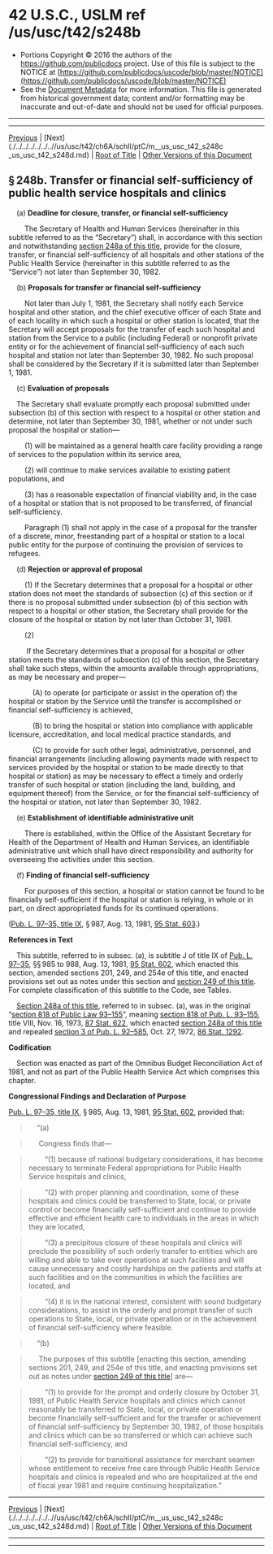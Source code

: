 ---
---

# 42 U.S.C., USLM ref /us/usc/t42/s248b

* Portions Copyright © 2016 the authors of the https://github.com/publicdocs project.
  Use of this file is subject to the NOTICE at [https://github.com/publicdocs/uscode/blob/master/NOTICE](https://github.com/publicdocs/uscode/blob/master/NOTICE)
* See the [Document Metadata](././../../../../../..//README.md) for more information.
  This file is generated from historical government data; content and/or formatting may be inaccurate and out-of-date and should not be used for official purposes.

----------
----------

[Previous](./../../../../../..//us/usc/t42/ch6A/schII/ptC/m__us_usc_t42_s248a.md) | [Next](./../../../../../..//us/usc/t42/ch6A/schII/ptC/m__us_usc_t42_s248c _us_usc_t42_s248d.md) | [Root of Title](./../../../../../../) | [Other Versions of this Document](https://publicdocs.github.io/go/links?ns=uslm&ref=%2Fus%2Fusc%2Ft42%2Fs248b)

## § 248b. Transfer or financial self-sufficiency of public health service hospitals and clinics

    (a) __Deadline for closure, transfer, or financial self-sufficiency__ 

        The Secretary of Health and Human Services (hereinafter in this subtitle referred to as the “Secretary”) shall, in accordance with this section and notwithstanding [section 248a of this title][/us/usc/t42/s248a], provide for the closure, transfer, or financial self-sufficiency of all hospitals and other stations of the Public Health Service (hereinafter in this subtitle referred to as the “Service”) not later than September 30, 1982.

    (b) __Proposals for transfer or financial self-sufficiency__ 

        Not later than July 1, 1981, the Secretary shall notify each Service hospital and other station, and the chief executive officer of each State and of each locality in which such a hospital or other station is located, that the Secretary will accept proposals for the transfer of each such hospital and station from the Service to a public (including Federal) or nonprofit private entity or for the achievement of financial self-sufficiency of each such hospital and station not later than September 30, 1982. No such proposal shall be considered by the Secretary if it is submitted later than September 1, 1981.

    (c) __Evaluation of proposals__ 

    The Secretary shall evaluate promptly each proposal submitted under subsection (b) of this section with respect to a hospital or other station and determine, not later than September 30, 1981, whether or not under such proposal the hospital or station—

        (1) will be maintained as a general health care facility providing a range of services to the population within its service area,

        (2) will continue to make services available to existing patient populations, and

        (3) has a reasonable expectation of financial viability and, in the case of a hospital or station that is not proposed to be transferred, of financial self-sufficiency.

        Paragraph (1) shall not apply in the case of a proposal for the transfer of a discrete, minor, freestanding part of a hospital or station to a local public entity for the purpose of continuing the provision of services to refugees.

    (d) __Rejection or approval of proposal__ 

        (1) If the Secretary determines that a proposal for a hospital or other station does not meet the standards of subsection (c) of this section or if there is no proposal submitted under subsection (b) of this section with respect to a hospital or other station, the Secretary shall provide for the closure of the hospital or station by not later than October 31, 1981.

        (2)

         If the Secretary determines that a proposal for a hospital or other station meets the standards of subsection (c) of this section, the Secretary shall take such steps, within the amounts available through appropriations, as may be necessary and proper—

            (A) to operate (or participate or assist in the operation of) the hospital or station by the Service until the transfer is accomplished or financial self-sufficiency is achieved,

            (B) to bring the hospital or station into compliance with applicable licensure, accreditation, and local medical practice standards, and

            (C) to provide for such other legal, administrative, personnel, and financial arrangements (including allowing payments made with respect to services provided by the hospital or station to be made directly to that hospital or station) as may be necessary to effect a timely and orderly transfer of such hospital or station (including the land, building, and equipment thereof) from the Service, or for the financial self-sufficiency of the hospital or station, not later than September 30, 1982.

    (e) __Establishment of identifiable administrative unit__ 

        There is established, within the Office of the Assistant Secretary for Health of the Department of Health and Human Services, an identifiable administrative unit which shall have direct responsibility and authority for overseeing the activities under this section.

    (f) __Finding of financial self-sufficiency__ 

        For purposes of this section, a hospital or station cannot be found to be financially self-sufficient if the hospital or station is relying, in whole or in part, on direct appropriated funds for its continued operations.

([Pub. L. 97–35, title IX][/us/pl/97/35/tIX], § 987, Aug. 13, 1981, [95 Stat. 603][/us/stat/95/603].)

 __References in Text__ 

    This subtitle, referred to in subsec. (a), is subtitle J of title IX of [Pub. L. 97–35][/us/pl/97/35], §§ 985 to 988, Aug. 13, 1981, [95 Stat. 602][/us/stat/95/602], which enacted this section, amended sections 201, 249, and 254e of this title, and enacted provisions set out as notes under this section and [section 249 of this title][/us/usc/t42/s249]. For complete classification of this subtitle to the Code, see Tables.

    [Section 248a of this title][/us/usc/t42/s248a], referred to in subsec. (a), was in the original “[section 818 of Public Law 93–155][/us/pl/93/155/s818]”, meaning [section 818 of Pub. L. 93–155][/us/pl/93/155/s818], title VIII, Nov. 16, 1973, [87 Stat. 622][/us/stat/87/622], which enacted [section 248a of this title][/us/usc/t42/s248a] and repealed [section 3 of Pub. L. 92–585][/us/pl/92/585/s3], Oct. 27, 1972, [86 Stat. 1292][/us/stat/86/1292].

 __Codification__ 

    Section was enacted as part of the Omnibus Budget Reconciliation Act of 1981, and not as part of the Public Health Service Act which comprises this chapter.

 __Congressional Findings and Declaration of Purpose__ 

[Pub. L. 97–35, title IX][/us/pl/97/35/tIX], § 985, Aug. 13, 1981, [95 Stat. 602][/us/stat/95/602], provided that:

>     “(a)

>      Congress finds that—

>         “(1) because of national budgetary considerations, it has become necessary to terminate Federal appropriations for Public Health Service hospitals and clinics,

>         “(2) with proper planning and coordination, some of these hospitals and clinics could be transferred to State, local, or private control or become financially self-sufficient and continue to provide effective and efficient health care to individuals in the areas in which they are located,

>         “(3) a precipitous closure of these hospitals and clinics will preclude the possibility of such orderly transfer to entities which are willing and able to take over operations at such facilities and will cause unnecessary and costly hardships on the patients and staffs at such facilities and on the communities in which the facilities are located, and

>         “(4) it is in the national interest, consistent with sound budgetary considerations, to assist in the orderly and prompt transfer of such operations to State, local, or private operation or in the achievement of financial self-sufficiency where feasible.

>     “(b)

>      The purposes of this subtitle \[enacting this section, amending sections 201, 249, and 254e of this title, and enacting provisions set out as notes under [section 249 of this title][/us/usc/t42/s249]\] are—

>         “(1) to provide for the prompt and orderly closure by October 31, 1981, of Public Health Service hospitals and clinics which cannot reasonably be transferred to State, local, or private operation or become financially self-sufficient and for the transfer or achievement of financial self-sufficiency by September 30, 1982, of those hospitals and clinics which can be so transferred or which can achieve such financial self-sufficiency, and

>         “(2) to provide for transitional assistance for merchant seamen whose entitlement to receive free care through Public Health Service hospitals and clinics is repealed and who are hospitalized at the end of fiscal year 1981 and require continuing hospitalization.”

----------

[Previous](./../../../../../..//us/usc/t42/ch6A/schII/ptC/m__us_usc_t42_s248a.md) | [Next](./../../../../../..//us/usc/t42/ch6A/schII/ptC/m__us_usc_t42_s248c _us_usc_t42_s248d.md) | [Root of Title](./../../../../../../) | [Other Versions of this Document](https://publicdocs.github.io/go/links?ns=uslm&ref=%2Fus%2Fusc%2Ft42%2Fs248b)

----------
----------

[/us/usc/t42/s248a]: https://publicdocs.github.io/go/links?ns=uslm&ref=%2Fus%2Fusc%2Ft42%2Fs248a
[/us/pl/97/35/tIX]: https://publicdocs.github.io/go/links?ns=uslm&ref=%2Fus%2Fpl%2F97%2F35%2FtIX
[/us/stat/95/603]: https://publicdocs.github.io/go/links?ns=uslm&ref=%2Fus%2Fstat%2F95%2F603
[/us/pl/97/35]: https://publicdocs.github.io/go/links?ns=uslm&ref=%2Fus%2Fpl%2F97%2F35
[/us/stat/95/602]: https://publicdocs.github.io/go/links?ns=uslm&ref=%2Fus%2Fstat%2F95%2F602
[/us/usc/t42/s249]: https://publicdocs.github.io/go/links?ns=uslm&ref=%2Fus%2Fusc%2Ft42%2Fs249
[/us/usc/t42/s248a]: https://publicdocs.github.io/go/links?ns=uslm&ref=%2Fus%2Fusc%2Ft42%2Fs248a
[/us/pl/93/155/s818]: https://publicdocs.github.io/go/links?ns=uslm&ref=%2Fus%2Fpl%2F93%2F155%2Fs818
[/us/pl/93/155/s818]: https://publicdocs.github.io/go/links?ns=uslm&ref=%2Fus%2Fpl%2F93%2F155%2Fs818
[/us/stat/87/622]: https://publicdocs.github.io/go/links?ns=uslm&ref=%2Fus%2Fstat%2F87%2F622
[/us/usc/t42/s248a]: https://publicdocs.github.io/go/links?ns=uslm&ref=%2Fus%2Fusc%2Ft42%2Fs248a
[/us/pl/92/585/s3]: https://publicdocs.github.io/go/links?ns=uslm&ref=%2Fus%2Fpl%2F92%2F585%2Fs3
[/us/stat/86/1292]: https://publicdocs.github.io/go/links?ns=uslm&ref=%2Fus%2Fstat%2F86%2F1292
[/us/pl/97/35/tIX]: https://publicdocs.github.io/go/links?ns=uslm&ref=%2Fus%2Fpl%2F97%2F35%2FtIX
[/us/stat/95/602]: https://publicdocs.github.io/go/links?ns=uslm&ref=%2Fus%2Fstat%2F95%2F602
[/us/usc/t42/s249]: https://publicdocs.github.io/go/links?ns=uslm&ref=%2Fus%2Fusc%2Ft42%2Fs249


